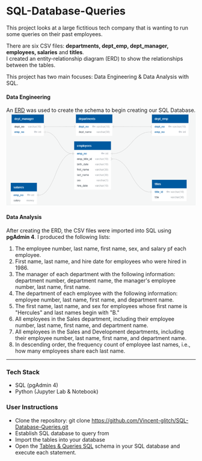 # SQL-Database-Queries 
This project looks at a large fictitious tech company that is wanting to run some queries on their past employees. 

There are six CSV files:  **departments, dept_emp, dept_manager, employees, salaries** and **titles**.  
I created an entity-relationship diagram (ERD) to show the relationships between the tables.


This project has two main focuses: Data Engineering & Data Analysis with SQL.
#### Data Engineering

An [ERD](ERD.png) was used to create the schema to begin creating our SQL Database.
![ERD](Engineering/ERD.png)

#### Data Analysis
After creating the ERD, the CSV files were imported into SQL using **pgAdmin 4**. I produced the following lists:
1. The employee number, last name, first name, sex, and salary pf each employee.
2. First name, last name, and hire date for employees who were hired in 1986.
3. The manager of each department with the following information: department number, department name, the manager's employee number, last name, first name.
4. The department of each employee with the following information: employee number, last name, first name, and department name.
5. The first name, last name, and sex for employees whose first name is "Hercules" and last names begin with "B."
6. All employees in the Sales department, including their employee number, last name, first name, and department name.
7. All employees in the Sales and Development departments, including their employee number, last name, first name, and department name.
8. In descending order, the frequency count of employee last names, i.e., how many employees share each last name.
---
### Tech Stack
* SQL (pgAdmin 4)
* Python (Jupyter Lab & Notebook)

### User Instructions
* Clone the repository: git clone https://github.com/Vincent-glitch/SQL-Database-Queries.git 
* Establish SQL database to query from
* Import the tables into your database
* Open the [Tables & Queries SQL](Analysis/TablesQueriesSQL.sql) schema in your SQL database and execute each statement.

